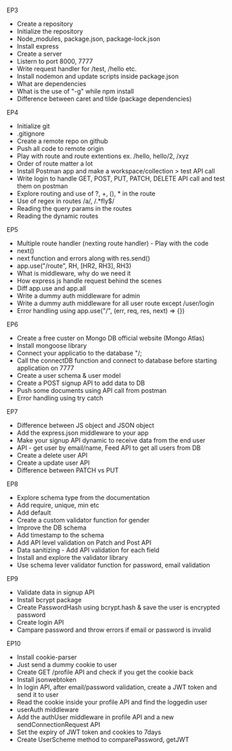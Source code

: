 EP3
- Create a repository
- Initialize the repository
- Node_modules, package.json, package-lock.json
- Install express
- Create a server
- Listern to port 8000, 7777
- Write request handler for /test, /hello etc.
- Install nodemon and update scripts inside package.json
- What are dependencies
- What is the use of "-g" while npm install
- Difference between caret and tilde (package dependencies)

EP4
- Initialize git
- .gitignore
- Create a remote repo on github
- Push all code to remote origin
- Play with route and route extentions ex. /hello, hello/2, /xyz
- Order of route matter a lot
- Install Postman app and make a workspace/collection > test API call
- Write login to handle GET, POST, PUT, PATCH, DELETE API call and test them on postman
- Explore routing and use of ?, +, (), * in the route
- Use of regex in routes /a/, /.*fly$/
- Reading the query params in the routes
- Reading the dynamic routes

EP5
- Multiple route handler (nexting route handler) - Play with the code
- next()
- next function and errors along with res.send()
- app.use("/route", RH, [HR2, RH3], RH3)
- What is middleware, why do we need it
- How express js handle request behind the scenes
- Diff app.use and app.all
- Write a dummy auth middleware for admin
- Write a dummy auth middleware for all user route except /user/login
- Error handling using app.use("/", (err, req, res, next) => {})

EP6
- Create a free custer on Mongo DB official website (Mongo Atlas)
- Install mongoose library
- Connect your applicatio to the database "<ConnectionURL>/<DBName>;
- Call the connectDB function and connect to database before starting application on 7777
- Create a user schema & user model
- Create a POST signup API to add data to DB
- Push some documents using API call from postman
- Error handling using try catch

EP7
- Difference between JS object and JSON object
- Add the express.json middleware to your app
- Make your signup API dynamic to receive data from the end user
- API - get user by email/name, Feed API to get all users from DB
- Create a delete user API
- Create a update user API
- Difference between PATCH vs PUT

EP8
- Explore schema type from the documentation
- Add require, unique, min etc 
- Add default
- Create a custom validator function for gender
- Improve the DB schema
- Add timestamp to the schema
- Add API level validation on Patch and Post API
- Data sanitizing - Add API validation for each field
- Install and explore the validator library
- Use schema lever validator function for password, email validation

EP9
- Validate data in signup API
- Install bcrypt package
- Create PasswordHash using bcrypt.hash & save the user is encrypted password
- Create login API
- Campare password and throw errors if email or password is invalid

EP10
- Install cookie-parser
- Just send a dummy cookie to user
- Create GET /profile API and check if you get the cookie back
- Install jsonwebtoken
- In login API, after email/password validation, create a JWT token and send it to user
- Read the cookie inside your profile API and find the loggedin user
- userAuth middleware
- Add the authUser middleware in profile API and a new sendConnectionRequest API
- Set the expiry of JWT token and cookies to 7days
- Create UserScheme method to comparePassword, getJWT
